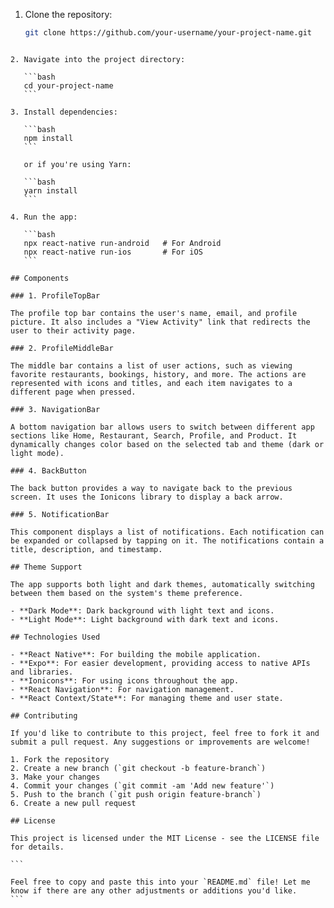 1. Clone the repository:

   ```bash
   git clone https://github.com/your-username/your-project-name.git
   ```

````

2. Navigate into the project directory:

   ```bash
   cd your-project-name
   ```

3. Install dependencies:

   ```bash
   npm install
   ```

   or if you're using Yarn:

   ```bash
   yarn install
   ```

4. Run the app:

   ```bash
   npx react-native run-android   # For Android
   npx react-native run-ios       # For iOS
   ```

## Components

### 1. ProfileTopBar

The profile top bar contains the user's name, email, and profile picture. It also includes a "View Activity" link that redirects the user to their activity page.

### 2. ProfileMiddleBar

The middle bar contains a list of user actions, such as viewing favorite restaurants, bookings, history, and more. The actions are represented with icons and titles, and each item navigates to a different page when pressed.

### 3. NavigationBar

A bottom navigation bar allows users to switch between different app sections like Home, Restaurant, Search, Profile, and Product. It dynamically changes color based on the selected tab and theme (dark or light mode).

### 4. BackButton

The back button provides a way to navigate back to the previous screen. It uses the Ionicons library to display a back arrow.

### 5. NotificationBar

This component displays a list of notifications. Each notification can be expanded or collapsed by tapping on it. The notifications contain a title, description, and timestamp.

## Theme Support

The app supports both light and dark themes, automatically switching between them based on the system's theme preference.

- **Dark Mode**: Dark background with light text and icons.
- **Light Mode**: Light background with dark text and icons.

## Technologies Used

- **React Native**: For building the mobile application.
- **Expo**: For easier development, providing access to native APIs and libraries.
- **Ionicons**: For using icons throughout the app.
- **React Navigation**: For navigation management.
- **React Context/State**: For managing theme and user state.

## Contributing

If you'd like to contribute to this project, feel free to fork it and submit a pull request. Any suggestions or improvements are welcome!

1. Fork the repository
2. Create a new branch (`git checkout -b feature-branch`)
3. Make your changes
4. Commit your changes (`git commit -am 'Add new feature'`)
5. Push to the branch (`git push origin feature-branch`)
6. Create a new pull request

## License

This project is licensed under the MIT License - see the LICENSE file for details.

```

Feel free to copy and paste this into your `README.md` file! Let me know if there are any other adjustments or additions you'd like.
```
````
